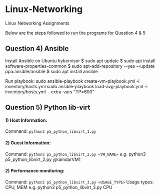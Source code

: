 # Linux-Networking
Linux Networking Assignments


Below are the steps followed to run the programs for Question 4 & 5

## Question 4) Ansible

Install Ansible on Ubuntu hybervisor
$ sudo apt update
$ sudo apt install software-properties-common
$ sudo apt-add-repository --yes --update ppa:ansible/ansible
$ sudo apt install ansible

Run playbook:
sudo ansible-playbook create-vm-playbook.yml -i inventory/hosts.yml
sudo ansible-playbook load-avg-playbook.yml -i inventory/hosts.yml  --extra-vars "TP=600"


## Question 5) Python lib-virt
#### 1) Host Information:    
Command: `python3 p5_python_libvirt_1.py`

#### 2) Guest Information:   
Command: `python3 p5_python_libvirt_2.py <VM_NAME>`
e.g. python3 p5_python_libvirt_2.py yjkamdarVM1

#### 2) Performance monitoring:   
Command: `python3 p5_python_libvirt_3.py <USAGE_TYPE>`
Usage types: CPU, MEM
e.g. python3 p5_python_libvirt_3.py CPU